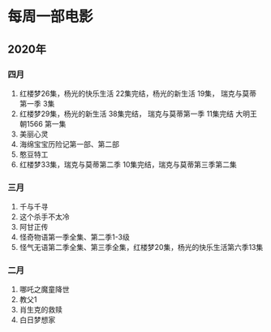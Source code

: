 # 每周一部电影

## 2020年

### 四月
1. 红楼梦26集，杨光的快乐生活 22集完结，杨光的新生活 19集，
   瑞克与莫蒂第一季 3集
2. 红楼梦29集，杨光的新生活 38集完结， 瑞克与莫蒂第一季 11集完结 大明王朝1566 第一集
3. 美丽心灵
4. 海绵宝宝历险记第一部、第二部
5. 憨豆特工
6. 红楼梦33集，瑞克与莫蒂第二季 10集完结，瑞克与莫蒂第三季第二集

### 三月
1. 千与千寻
2. 这个杀手不太冷
3. 阿甘正传
4. 怪奇物语第一季全集、第二季1-3级
5. 怪气无语第二季全集、第三季全集，红楼梦20集，杨光的快乐生活第六季13集

### 二月
1. 哪吒之魔童降世
2. 教父1
3. 肖生克的救赎
4. 白日梦想家
